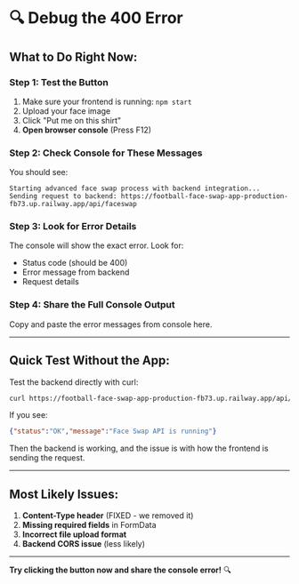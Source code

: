# 🔍 Debug the 400 Error

## What to Do Right Now:

### Step 1: Test the Button
1. Make sure your frontend is running: `npm start`
2. Upload your face image
3. Click "Put me on this shirt"
4. **Open browser console** (Press F12)

### Step 2: Check Console for These Messages
You should see:
```
Starting advanced face swap process with backend integration...
Sending request to backend: https://football-face-swap-app-production-fb73.up.railway.app/api/faceswap
```

### Step 3: Look for Error Details
The console will show the exact error. Look for:
- Status code (should be 400)
- Error message from backend
- Request details

### Step 4: Share the Full Console Output
Copy and paste the error messages from console here.

---

## Quick Test Without the App:

Test the backend directly with curl:

```bash
curl https://football-face-swap-app-production-fb73.up.railway.app/api/health
```

If you see:
```json
{"status":"OK","message":"Face Swap API is running"}
```

Then the backend is working, and the issue is with how the frontend is sending the request.

---

## Most Likely Issues:

1. **Content-Type header** (FIXED - we removed it)
2. **Missing required fields** in FormData
3. **Incorrect file upload format**
4. **Backend CORS issue** (less likely)

---

**Try clicking the button now and share the console error!** 🔍





